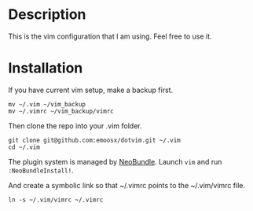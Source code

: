 # Description
This is the vim configuration that I am using. Feel free to use it.

# Installation
If you have current vim setup, make a backup first.

	mv ~/.vim ~/vim_backup  
	mv ~/.vimrc ~/vim_backup/vimrc  

Then clone the repo into your .vim folder.

	git clone git@github.com:emoosx/dotvim.git ~/.vim  
	cd ~/.vim  

The plugin system is managed by [NeoBundle](http://github.com/Shougo/neobundle.vim). Launch `vim` and run `:NeoBundleInstall!`.

And create a symbolic link so that ~/.vimrc points to the ~/.vim/vimrc file.

	ln -s ~/.vim/vimrc ~/.vimrc
    
